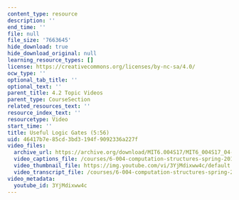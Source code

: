 ```yaml
---
content_type: resource
description: ''
end_time: ''
file: null
file_size: '7663645'
hide_download: true
hide_download_original: null
learning_resource_types: []
license: https://creativecommons.org/licenses/by-nc-sa/4.0/
ocw_type: ''
optional_tab_title: ''
optional_text: ''
parent_title: 4.2 Topic Videos
parent_type: CourseSection
related_resources_text: ''
resource_index_text: ''
resourcetype: Video
start_time: ''
title: Useful Logic Gates (5:56)
uid: 46417b7e-85cd-3bd3-194f-9092336a227f
video_files:
  archive_url: https://archive.org/download/MIT6.004S17/MIT6_004S17_04-02-02_300k.mp4
  video_captions_file: /courses/6-004-computation-structures-spring-2017/e66617d404d85234a2b7c5274b7a576c_3YjMdixww4c.vtt
  video_thumbnail_file: https://img.youtube.com/vi/3YjMdixww4c/default.jpg
  video_transcript_file: /courses/6-004-computation-structures-spring-2017/c2958c72ffb2e19faa54b5fc933ada27_3YjMdixww4c.pdf
video_metadata:
  youtube_id: 3YjMdixww4c
---
```

